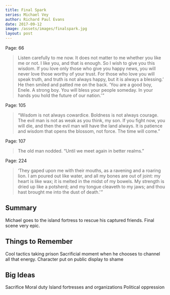 ```yaml
---
title: Final Spark
series: Michael Vey
author: Richard Paul Evans
date: 2017-09-12
image: /assets/images/finalspark.jpg
layout: post
---
```

Page: 66
> Listen carefully to me now. It does not matter to me whether you like me or not. I like you, and that is enough. So I wish to give you this wisdom. If you love only those who give you happy news, you will never love those worthy of your trust. For those who love you will speak truth, and truth is not always happy, but it is always a blessing.’ He then smiled and patted me on the back. ‘You are a good boy, Enele. A strong boy. You will bless your people someday. In your hands you hold the future of our nation.’ ”
                
Page: 105
> “Wisdom is not always cowardice. Boldness is not always courage. The evil man is not as weak as you think, my son. If you fight now, you will die, and then the evil man will have the land always. It is patience and wisdom that opens the blossom, not force. The time will come.”
                

Page: 107
> The old man nodded. “Until we meet again in better realms.”
                
Page: 224
> ‘They gaped upon me with their mouths, as a ravening and a roaring lion. I am poured out like water, and all my bones are out of joint: my heart is like wax; it is melted in the midst of my bowels. My strength is dried up like a potsherd; and my tongue cleaveth to my jaws; and thou hast brought me into the dust of death.’ ”

## Summary
Michael goes to the island fortress to rescue his captured friends. Final scene very epic.

## Things to Remember
Cool tactics taking prison
Sacrificial moment when he chooses to channel all that energy.
Character put on public display to shame

## Big Ideas
Sacrifice
Moral duty
Island fortresses and organizations
Political oppression
